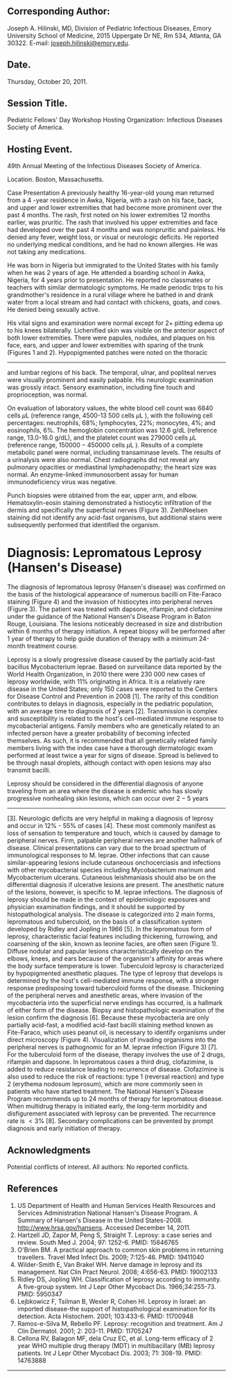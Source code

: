 ## Corresponding Author:

Joseph A. Hilinski, MD, Division of Pediatric Infectious Diseases, Emory University School of Medicine, 2015 Uppergate Dr NE, Rm 534, Atlanta, GA 30322. E-mail: joseph.hilinski@emory.edu.

## Date.

Thursday, October 20, 2011.

## Session Title.

Pediatric Fellows' Day Workshop Hosting Organization: Infectious Diseases Society of America.

## Hosting Event.

49th Annual Meeting of the Infectious Diseases Society of America.

Location.
Boston, Massachusetts.

Case Presentation A previously healthy 16-year-old young man returned from a 4 -year residence in Awka, Nigeria, with a rash on his face, back, and upper and lower extremities that had become more prominent over the past 4 months. The rash, first noted on his lower extremities 12 months earlier, was pruritic. The rash that involved his upper extremities and face had developed over the past 4 months and was nonpruritic and painless. He denied any fever, weight loss, or visual or neurologic deficits. He reported no underlying medical conditions, and he had no known allergies. He was not taking any medications.

He was born in Nigeria but immigrated to the United States with his family when he was 2 years of age. He attended a boarding school in Awka, Nigeria, for 4 years prior to presentation. He reported no classmates or teachers with similar dermatologic symptoms. He made periodic trips to his grandmother's residence in a rural village where he bathed in and drank water from a local stream and had contact with chickens, goats, and cows. He denied being sexually active.

His vital signs and examination were normal except for $2+$ pitting edema up to his knees bilaterally. Lichenified skin was visible on the anterior aspect of both lower extremities. There were papules, nodules, and plaques on his face, ears, and upper and lower extremities with sparing of the trunk (Figures 1 and 2). Hypopigmented patches were noted on the thoracic




---

and lumbar regions of his back. The temporal, ulnar, and popliteal nerves were visually prominent and easily palpable. His neurologic examination was grossly intact. Sensory examination, including fine touch and proprioception, was normal.

On evaluation of laboratory values, the white blood cell count was 6840 cells $\mu \mathrm{L}$ (reference range, 4500-13 500 cells $\mu \mathrm{L}$ ), with the following cell percentages: neutrophils, $68 \%$; lymphocytes, $22 \%$; monocytes, $4 \%$; and eosinophils, $6 \%$. The hemoglobin concentration was 12.6 g/dL (reference range, 13.0-16.0 g/dL), and the platelet count was 279000 cells $\mu \mathrm{L}$ (reference range, $150000-450000$ cells $\mu \mathrm{L}$ ). Results of a complete metabolic panel were normal, including transaminase levels. The results of a urinalysis were also normal. Chest radiographs did not reveal any pulmonary opacities or mediastinal lymphadenopathy; the heart size was normal. An enzyme-linked immunosorbent assay for human immunodeficiency virus was negative.

Punch biopsies were obtained from the ear, upper arm, and elbow. Hematoxylin-eosin staining demonstrated a histiocytic infiltration of the dermis and specifically the superficial nerves (Figure 3). ZiehlNeelsen staining did not identify any acid-fast organisms, but additional stains were subsequently performed that identified the organism.

# Diagnosis: Lepromatous Leprosy (Hansen's Disease) 

The diagnosis of lepromatous leprosy (Hansen's disease) was confirmed on the basis of the histological appearance of numerous bacilli on Fite-Faraco staining (Figure 4) and the invasion of histiocytes into peripheral nerves (Figure 3). The patient was treated with dapsone, rifampin, and clofazimine under the guidance of the National Hansen's Disease Program in Baton Rouge, Louisiana. The lesions noticeably decreased in size and distribution within 6 months of therapy initiation. A repeat biopsy will be performed after 1 year of therapy to help guide duration of therapy with a minimum 24-month treatment course.

Leprosy is a slowly progressive disease caused by the partially acid-fast bacillus Mycobacterium leprae. Based on surveillance data reported by the World Health Organization, in 2010 there were 230 000 new cases of leprosy worldwide, with $11 \%$ originating in Africa. It is a relatively rare disease in the United States; only 150 cases were reported to the Centers for Disease Control and Prevention in 2008 [1]. The rarity of this condition contributes to delays in diagnosis, especially in the pediatric population, with an average time to diagnosis of 2 years [2]. Transmission is complex and susceptibility is related to the host's cell-mediated immune response to mycobacterial antigens. Family members who are genetically related to an infected person have a greater probability of becoming infected themselves. As such, it is recommended that all genetically related family members living with the index case have a thorough dermatologic exam performed at least twice a year for signs of disease. Spread is believed to be through nasal droplets, although contact with open lesions may also transmit bacilli.

Leprosy should be considered in the differential diagnosis of anyone traveling from an area where the disease is endemic who has slowly progressive nonhealing skin lesions, which can occur over $2-5$ years





---

[3]. Neurologic deficits are very helpful in making a diagnosis of leprosy and occur in $12 \%$ - 55\% of cases [4]. These most commonly manifest as loss of sensation to temperature and touch, which is caused by damage to peripheral nerves. Firm, palpable peripheral nerves are another hallmark of disease. Clinical presentations can vary due to the broad spectrum of immunological responses to M. leprae. Other infections that can cause similar-appearing lesions include cutaneous onchocerciasis and infections with other mycobacterial species including Mycobacterium marinum and Mycobacterium ulcerans. Cutaneous leishmaniasis should also be on the differential diagnosis if ulcerative lesions are present. The anesthetic nature of the lesions, however, is specific to M. leprae infections. The diagnosis of leprosy should be made in the context of epidemiologic exposures and physician examination findings, and it should be supported by histopathological analysis. The disease is categorized into 2 main forms, lepromatous and tuberculoid, on the basis of a classification system developed by Ridley and Jopling in 1966 [5]. In the lepromatous form of leprosy, characteristic facial features including thickening, furrowing, and coarsening of the skin, known as leonine facies, are often seen (Figure 1). Diffuse nodular and papular lesions characteristically develop on the elbows, knees, and ears because of the organism's affinity for areas where the body surface temperature is lower. Tuberculoid leprosy is characterized by hypopigmented anesthetic plaques. The type of leprosy that develops is determined by the host's cell-mediated immune response, with a stronger response predisposing toward tuberculoid forms of the disease. Thickening of the peripheral nerves and anesthetic areas, where invasion of the mycobacteria into the superficial nerve endings has occurred, is a hallmark of either form of the disease.
Biopsy and histopathologic examination of the lesion confirm the diagnosis [6]. Because these mycobacteria are only partially acid-fast, a modified acid-fast bacilli staining method known as Fite-Faraco, which uses peanut oil, is necessary to identify organisms under direct microscopy (Figure 4). Visualization of invading organisms into the peripheral nerves is pathognomic for an M. leprae infection (Figure 3) [7].
For the tuberculoid form of the disease, therapy involves the use of 2 drugs, rifampin and dapsone. In lepromatous cases a third drug, clofazimine, is added to reduce resistance leading to recurrence of disease. Clofazimine is also used to reduce the risk of reactions: type 1 (reversal reaction) and type 2 (erythema nodosum leprosum), which are more commonly seen in patients who have started treatment. The National Hansen's Disease Program recommends up to 24 months of therapy for lepromatous disease. When multidrug therapy is initiated early, the long-term morbidity and disfigurement associated with leprosy can be prevented. The recurrence rate is $<3 \%$ [8]. Secondary complications can be prevented by prompt diagnosis and early initiation of therapy.

## Acknowledgments

Potential conflicts of interest. All authors: No reported conflicts.

## References

1. US Department of Health and Human Services Health Resources and Services Administration National Hansen's Disease Program. A Summary of Hansen's Disease in the United States-2008. http://www.hrsa.gov/hansens. Accessed December 14, 2011.
2. Hartzell JD, Zapor M, Peng S, Straight T. Leprosy: a case series and review. South Med J. 2004; 97: 1252-6. PMID: 15646765
3. O'Brien BM. A practical approach to common skin problems in returning travellers. Travel Med Infect Dis. 2009; 7:125-46. PMID: 19411040
4. Wilder-Smith E, Van Brakel WH. Nerve damage in leprosy and its management. Nat Clin Pract Neurol. 2008; 4:656-63. PMID: 19002133
5. Ridley DS, Jopling WH. Classification of leprosy according to immunity. A five-group system. Int J Lepr Other Mycobact Dis. 1966;34:255-73. PMID: 5950347
6. Lejbkowicz F, Tsilman B, Wexler R, Cohen HI. Leprosy in Israel: an imported disease-the support of histopathological examination for its detection. Acta Histochem. 2001; 103:433-6. PMID: 11700948
7. Ramos-e-Silva M, Rebello PF. Leprosy: recognition and treatment. Am J Clin Dermatol. 2001; 2: 203-11. PMID: 11705247
8. Cellona RV, Balagon MF, dela Cruz EC, et al. Long-term efficacy of 2 year WHO multiple drug therapy (MDT) in multibacillary (MB) leprosy patients. Int J Lepr Other Mycobact Dis. 2003; 71: 308-19. PMID: 14763888



---

